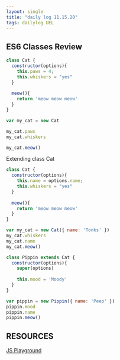 ```yaml
---
layout: single
title: "daily log 11.15.20"
tags: dailylog UEL
--- 
```


## ES6 Classes Review

```javascript
class Cat {
  constructor(options){
    this.paws = 4;
    this.whiskers = "yes"
  }
  
  meow(){
  	return 'meow meow meow'
  }
}

var my_cat = new Cat

my_cat.paws
my_cat.whiskers

my_cat.meow()
```

Extending class Cat 

```javascript
class Cat {
  constructor(options){
    this.name = options.name;
    this.whiskers = "yes"
  }
  
  meow(){
  	return 'meow meow meow'
  }
}

var my_cat = new Cat({ name: 'Tonks' })
my_cat.whiskers
my_cat.name
my_cat.meow()

class Pippin extends Cat {
  constructor(options){
  	super(options)
    
    this.mood = 'Moody'
  }
}

var pippin = new Pippin({ name: 'Peep' })
pippin.mood
pippin.name
pippin.meow()
```
## RESOURCES

[JS Playground](https://stephengrider.github.io/JSPlaygrounds/)